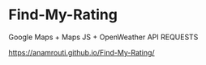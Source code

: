 # Find-My-Rating
 Google Maps + Maps JS + OpenWeather API REQUESTS
 
  https://anamrouti.github.io/Find-My-Rating/
  
  
